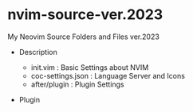 # nvim-source-ver.2023

My Neovim Source Folders and Files
ver.2023

* Description
  * init.vim : Basic Settings about NVIM
  * coc-settings.json : Language Server and Icons
  * after/plugin : Plugin Settings

* Plugin
